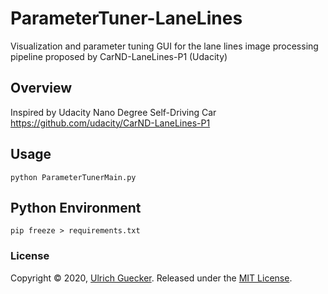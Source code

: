 # ParameterTuner-LaneLines
Visualization and parameter tuning GUI for the lane lines image processing pipeline proposed by CarND-LaneLines-P1 (Udacity)

Overview
---

Inspired by Udacity Nano Degree Self-Driving Car https://github.com/udacity/CarND-LaneLines-P1

Usage
---

```
python ParameterTunerMain.py
```

Python Environment
---

```
pip freeze > requirements.txt
```

### License

Copyright © 2020, [Ulrich Guecker](https://github.com/uguecker).
Released under the [MIT License](LICENSE).
